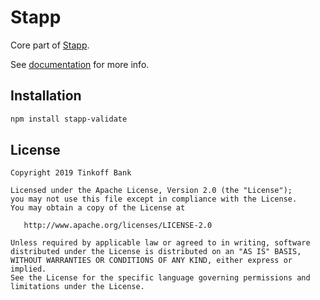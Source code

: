 # Stapp

Core part of [Stapp](https://github.com/TinkoffCreditSystems/stapp).

See [documentation](https://stapp.js.org/modules/validate.html) for more info.

## Installation
```bash
npm install stapp-validate
```

## License

```
Copyright 2019 Tinkoff Bank

Licensed under the Apache License, Version 2.0 (the "License");
you may not use this file except in compliance with the License.
You may obtain a copy of the License at

   http://www.apache.org/licenses/LICENSE-2.0

Unless required by applicable law or agreed to in writing, software
distributed under the License is distributed on an "AS IS" BASIS,
WITHOUT WARRANTIES OR CONDITIONS OF ANY KIND, either express or implied.
See the License for the specific language governing permissions and
limitations under the License.
```
